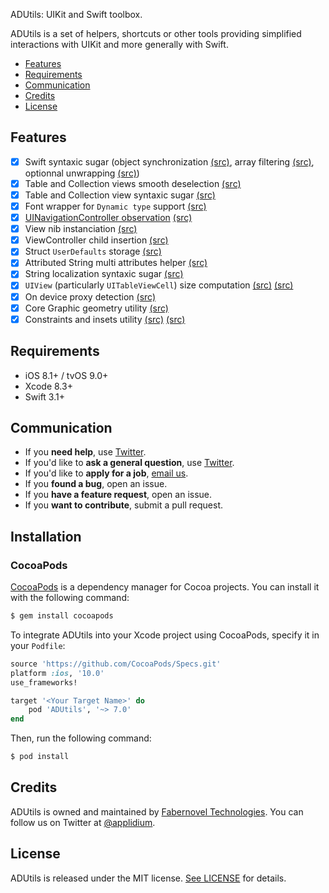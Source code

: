  ADUtils: UIKit and Swift toolbox.


ADUtils is a set of helpers, shortcuts or other tools providing simplified interactions with UIKit and more generally with Swift.

- [Features](#features)
- [Requirements](#requirements)
- [Communication](#communication)
- [Credits](#credits)
- [License](#license)

## Features

- [x] Swift syntaxic sugar (object synchronization [(src)](Modules/ADUtils/AnyObject+Synchronize.swift), array filtering [(src)](Modules/ADUtils/Array+Filter.swift), optionnal unwrapping [(src)](Modules/ADUtils/Optional+Unwrap.swift))
- [x] Table and Collection views smooth deselection [(src)](Modules/ADUtils/DeselectableView.swift)
- [x] Table and Collection view syntaxic sugar [(src)](Modules/ADUtils/RegisterableView.swift)
- [x] Font wrapper for `Dynamic type` support [(src)](Modules/ADUtils/DynamicFont.swift)
- [x] [UINavigationController observation](https://en.fabernovel.com/insights/dev-en/coordinators-and-back-button) [(src)](Modules/ADUtils/NavigationControllerObserver.swift)
- [x] View nib instanciation [(src)](Modules/ADUtils/UIView+NibLoader.swift)
- [x] ViewController child insertion [(src)](Modules/ADUtils/UIViewController+ChildInsertion.swift)
- [x] Struct `UserDefaults` storage [(src)](Modules/ADUtils/PropertyListArchiver.swift)
- [x] Attributed String multi attributes helper [(src)](Modules/ADUtils/String+AttributedFormat.swift)
- [x] String localization syntaxic sugar [(src)](Modules/ADUtils/String+Localization.swift)
- [x] `UIView` (particularly `UITableViewCell`) size computation [(src)](Modules/ADUtils/UIView+PreferredLayoutSize.swift) [(src)](Modules/ADUtils/UITableViewCell+PreferredLayoutHeight.swift)
- [x] On device proxy detection [(src)](Modules/ADUtils/ProxyDetector.swift)
- [x] Core Graphic geometry utility [(src)](Modules/ADUtils/Geometry+Utilities.swift)
- [x] Constraints and insets utility [(src)](Modules/ADUtils/UIView+Constraints.swift) [(src)](Modules/ADUtils/UIEdgeInsets+Utilities.swift)

## Requirements

- iOS 8.1+ / tvOS 9.0+
- Xcode 8.3+
- Swift 3.1+

## Communication

- If you **need help**, use [Twitter](https://twitter.com/applidium).
- If you'd like to **ask a general question**, use [Twitter](https://twitter.com/applidium).
- If you'd like to **apply for a job**, [email us](jobs@applidium.com).
- If you **found a bug**, open an issue.
- If you **have a feature request**, open an issue.
- If you **want to contribute**, submit a pull request.

## Installation

### CocoaPods

[CocoaPods](https://cocoapods.org) is a dependency manager for Cocoa projects. You can install it with the following command:

```bash
$ gem install cocoapods
```

To integrate ADUtils into your Xcode project using CocoaPods, specify it in your `Podfile`:

```ruby
source 'https://github.com/CocoaPods/Specs.git'
platform :ios, '10.0'
use_frameworks!

target '<Your Target Name>' do
    pod 'ADUtils', '~> 7.0'
end
```

Then, run the following command:

```bash
$ pod install
```

## Credits

ADUtils is owned and maintained by [Fabernovel Technologies](https://technologies.fabernovel.com/). You can follow us on Twitter at [@applidium](https://twitter.com/applidium).


## License

ADUtils is released under the MIT license. [See LICENSE](LICENSE) for details.